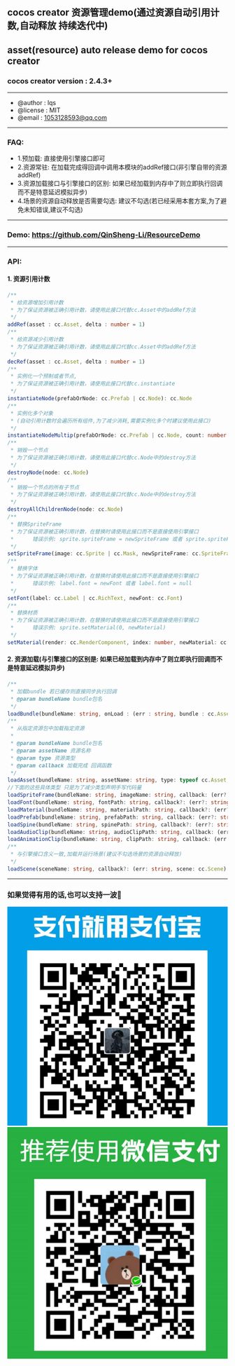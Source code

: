 ## cocos creator 资源管理demo(通过资源自动引用计数,自动释放 持续迭代中)
## asset(resource) auto release demo for cocos creator
### cocos creator version : 2.4.3+
--- 
- @author : lqs
- @license : MIT
- @email : 1053128593@qq.com

---  
### FAQ:
- 1.预加载: 直接使用引擎接口即可
- 2.资源常驻: 在加载完成得回调中调用本模块的addRef接口(非引擎自带的资源addRef)
- 3.资源加载接口与引擎接口的区别: 如果已经加载到内存中了则立即执行回调而不是特意延迟模拟异步)
- 4.场景的资源自动释放是否需要勾选: 建议不勾选(若已经采用本套方案,为了避免未知错误,建议不勾选)
---
### Demo: https://github.com/QinSheng-Li/ResourceDemo
---
### API:
#### 1. 资源引用计数
``` typescript
/** 
 * 给资源增加引用计数
 * 为了保证资源被正确引用计数，请使用此接口代替cc.Asset中的addRef方法
 */
addRef(asset : cc.Asset, delta : number = 1) 
/** 
 * 给资源减少引用计数
 * 为了保证资源被正确引用计数，请使用此接口代替cc.Asset中的addRef方法 
 */
decRef(asset : cc.Asset, delta : number = 1) 
/** 
 * 实例化一个预制或者节点,
 * 为了保证资源被正确引用计数，请使用此接口代替cc.instantiate 
 */
instantiateNode(prefabOrNode: cc.Prefab | cc.Node): cc.Node
/** 
 * 实例化多个对象
 * (自动引用计数时会遍历所有组件,为了减少消耗,需要实例化多个时建议使用此接口) 
 */
instantiateNodeMultip(prefabOrNode: cc.Prefab | cc.Node, count: number = 1): cc.Node[]
/**
 * 销毁一个节点
 * 为了保证资源被正确引用计数，请使用此接口代替cc.Node中的destroy方法
 */
destroyNode(node: cc.Node)
/**
 * 销毁一个节点的所有子节点
 * 为了保证资源被正确引用计数，请使用此接口代替cc.Node中的destroy方法
 */
destroyAllChildrenNode(node: cc.Node)
/** 
 * 替换SpriteFrame 
 * 为了保证资源被正确引用计数，在替换时请使用此接口而不是直接使用引擎接口 
 *      错误示例: sprite.spriteFrame = newSpriteFrame 或者 sprite.spriteFrame = null
 */
setSpriteFrame(image: cc.Sprite | cc.Mask, newSpriteFrame: cc.SpriteFrame)
/** 
 * 替换字体
 * 为了保证资源被正确引用计数，在替换时请使用此接口而不是直接使用引擎接口 
 *      错误示例: label.font = newFont 或者 label.font = null
 */
setFont(label: cc.Label | cc.RichText, newFont: cc.Font)
/** 
 * 替换材质
 * 为了保证资源被正确引用计数，在替换时请使用此接口而不是直接使用引擎接口 
 *      错误示例: sprite.setMaterial(0, newMaterial)
 */
setMaterial(render: cc.RenderComponent, index: number, newMaterial: cc.Material) 
```
#### 2. 资源加载(与引擎接口的区别是: 如果已经加载到内存中了则立即执行回调而不是特意延迟模拟异步)
``` typescript
/**
 * 加载bundle 若已缓存则直接同步执行回调
 * @param bundleName bundle包名
 */
loadBundle(bundleName: string, onLoad : (err : string, bundle : cc.AssetManager.Bundle))
/**
 * 从指定资源包中加载指定资源
 *
 * @param bundleName bundle包名
 * @param assetName 资源名称
 * @param type 资源类型
 * @param callback 加载完成 回调函数
 */
loadAsset(bundleName: string, assetName: string, type: typeof cc.Asset, callback?: (err?: string, asset?: cc.Asset) => void)
//下面的这些具体类型 只是为了减少类型声明手写代码量
loadSpriteFrame(bundleName: string, imageName: string, callback: (err?: string, spriteFrame?: cc.SpriteFrame) => void)
loadFont(bundleName: string, fontPath: string, callback?: (err?: string, font?: cc.Font) => void) 
loadMaterial(bundleName: string, materialPath: string, callback?: (err?: string, material?: cc.Material) => void) 
loadPrefab(bundleName: string, prefabPath: string, callback: (err?: string, prefab?: cc.Prefab) => void) 
loadSpine(bundleName: string, spinePath: string, callback?: (err?: string, spine?: sp.SkeletonData) => void)
loadAudioClip(bundleName: string, audioClipPath: string, callback: (err: string, clip: cc.AudioClip) => void) 
loadAnimationClip(bundleName: string, clipPath: string, callback: (err: string, clip: cc.AnimationClip) => void) 
/**
 * 与引擎接口含义一致,加载并运行场景(建议不勾选场景的资源自动释放)
 */
loadScene(sceneName: string, callback?: (err: string, scene: cc.Scene) => void)
```
---
### 如果觉得有用的话,也可以支持一波:pray:
![img](https://raw.githubusercontent.com/QinSheng-Li/qsbundle/master/images/alipay.jpg)
![img](https://raw.githubusercontent.com/QinSheng-Li/qsbundle/master/images/wechatpay.jpg)